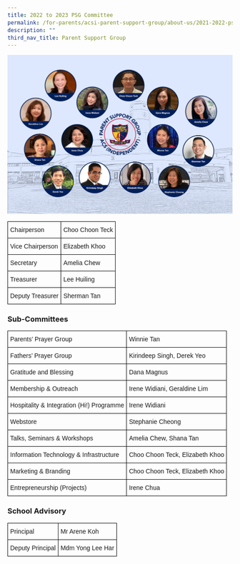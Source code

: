 ```yaml
---
title: 2022 to 2023 PSG Committee
permalink: /for-parents/acsi-parent-support-group/about-us/2021-2022-psg-committee-2/
description: ""
third_nav_title: Parent Support Group
---
```

![](/images/PSG-Exco-July-2022.jpg)

<style type="text/css">
.tg  {border-collapse:collapse;border-spacing:0;}
.tg td{border-color:black;border-style:solid;border-width:1px;font-family:Arial, sans-serif;font-size:14px;
  overflow:hidden;padding:10px 5px;word-break:normal;}
.tg th{border-color:black;border-style:solid;border-width:1px;font-family:Arial, sans-serif;font-size:14px;
  font-weight:normal;overflow:hidden;padding:10px 5px;word-break:normal;}
.tg .tg-cly1{text-align:left;vertical-align:middle}
</style>
<table class="tg">
<thead>
  <tr>
    <th class="tg-cly1">Chairperson</th>
    <th class="tg-cly1">Choo Choon Teck</th>
  </tr>
</thead>
<tbody>
  <tr>
    <td class="tg-cly1">Vice Chairperson</td>
    <td class="tg-cly1">Elizabeth Khoo</td>
  </tr>
  <tr>
    <td class="tg-cly1">Secretary</td>
    <td class="tg-cly1">Amelia Chew</td>
  </tr>
  <tr>
    <td class="tg-cly1">Treasurer</td>
    <td class="tg-cly1">Lee Huiling</td>
  </tr>
  <tr>
    <td class="tg-cly1">Deputy Treasurer</td>
    <td class="tg-cly1">Sherman Tan</td>
  </tr>
</tbody>
</table>

### **Sub-Committees**

<style type="text/css">
.tg  {border-collapse:collapse;border-spacing:0;}
.tg td{border-color:black;border-style:solid;border-width:1px;font-family:Arial, sans-serif;font-size:14px;
  overflow:hidden;padding:10px 5px;word-break:normal;}
.tg th{border-color:black;border-style:solid;border-width:1px;font-family:Arial, sans-serif;font-size:14px;
  font-weight:normal;overflow:hidden;padding:10px 5px;word-break:normal;}
.tg .tg-cly1{text-align:left;vertical-align:middle}
</style>
<table class="tg">
<thead>
  <tr>
    <th class="tg-cly1">Parents’ Prayer Group</th>
    <th class="tg-cly1">Winnie Tan</th>
  </tr>
</thead>
<tbody>
  <tr>
    <td class="tg-cly1">Fathers’ Prayer Group</td>
    <td class="tg-cly1">Kirindeep Singh, Derek Yeo</td>
  </tr>
  <tr>
    <td class="tg-cly1">Gratitude and Blessing</td>
    <td class="tg-cly1">Dana Magnus</td>
  </tr>
  <tr>
    <td class="tg-cly1">Membership &amp; Outreach</td>
    <td class="tg-cly1">Irene Widiani, Geraldine Lim</td>
  </tr>
  <tr>
    <td class="tg-cly1">Hospitality &amp; Integration (Hi!) Programme</td>
    <td class="tg-cly1">Irene Widiani</td>
  </tr>
  <tr>
    <td class="tg-cly1">Webstore</td>
    <td class="tg-cly1">Stephanie Cheong</td>
  </tr>
  <tr>
    <td class="tg-cly1">Talks, Seminars &amp; Workshops</td>
    <td class="tg-cly1">Amelia Chew, Shana Tan</td>
  </tr>
  <tr>
    <td class="tg-cly1">Information Technology &amp; Infrastructure</td>
    <td class="tg-cly1">Choo Choon Teck, Elizabeth Khoo</td>
  </tr>
  <tr>
    <td class="tg-cly1">Marketing &amp; Branding</td>
    <td class="tg-cly1">Choo Choon Teck, Elizabeth Khoo</td>
  </tr>
  <tr>
    <td class="tg-cly1">Entrepreneurship (Projects)</td>
    <td class="tg-cly1">Irene Chua</td>
  </tr>
</tbody>
</table>

### **School Advisory**

<style type="text/css">
.tg  {border-collapse:collapse;border-spacing:0;}
.tg td{border-color:black;border-style:solid;border-width:1px;font-family:Arial, sans-serif;font-size:14px;
  overflow:hidden;padding:10px 5px;word-break:normal;}
.tg th{border-color:black;border-style:solid;border-width:1px;font-family:Arial, sans-serif;font-size:14px;
  font-weight:normal;overflow:hidden;padding:10px 5px;word-break:normal;}
.tg .tg-cly1{text-align:left;vertical-align:middle}
</style>
<table class="tg">
<thead>
  <tr>
    <th class="tg-cly1">Principal</th>
    <th class="tg-cly1">Mr Arene Koh</th>
  </tr>
</thead>
<tbody>
  <tr>
    <td class="tg-cly1">Deputy Principal</td>
    <td class="tg-cly1">Mdm Yong Lee Har</td>
  </tr>
</tbody>
</table>